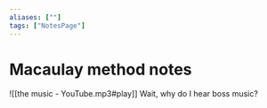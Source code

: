 ```yaml
---
aliases: [""]
tags: ["NotesPage"]
---
```


# Macaulay method notes
![[the music - YouTube.mp3#play]]
Wait, why do I hear boss music?

